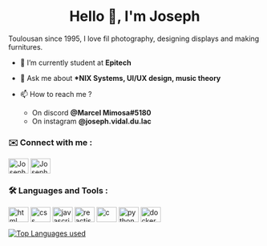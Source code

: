 <h1 align="center">Hello 👋, I'm Joseph</h1>

Toulousan since 1995, I love fil photography, designing displays and making furnitures.

- 🔭 I’m currently student at **Epitech**

- 💬 Ask me about **\*NIX Systems, UI/UX design, music theory**

- 📫 How to reach me ?
	- On discord **@Marcel Mimosa#5180**
	- On instagram **@joseph.vidal.du.lac**

### ✉️ Connect with me :
<p>
<a href="https://www.linkedin.com/in/joseph-vidal/" target="blank"><img align="center" src="https://raw.githubusercontent.com/rahuldkjain/github-profile-readme-generator/master/src/images/icons/Social/linked-in-alt.svg" alt="Joseph Vidal" height="30" width="40" /></a>
<a href="https://www.instagram.com/joseph.vidal.du.lac/" target="blank"><img align="center" src="https://raw.githubusercontent.com/rahuldkjain/github-profile-readme-generator/master/src/images/icons/Social/instagram.svg" alt="Joseph Vidal" height="30" width="40" /></a>
</p>

### 🛠️ Languages and Tools :
<p>
<img align="center" src="https://raw.githubusercontent.com/rahuldkjain/github-profile-readme-generator/master/src/images/icons/FrontendDevelopment/html.svg" alt="html" height="30" width="40"/>
<img align="center" src="https://raw.githubusercontent.com/rahuldkjain/github-profile-readme-generator/master/src/images/icons/FrontendDevelopment/css.svg" alt="css" height="30" width="40"/>
<img align="center" src="https://raw.githubusercontent.com/rahuldkjain/github-profile-readme-generator/master/src/images/icons/ProgrammingLanguages/javascript.svg" alt="javascript" height="30" width="40"/>
<img align="center" src="https://raw.githubusercontent.com/rahuldkjain/github-profile-readme-generator/master/src/images/icons/FrontendDevelopment/reactjs.svg" alt="reactjs" height="30" width="40"/>
<img align="center" src="https://raw.githubusercontent.com/rahuldkjain/github-profile-readme-generator/master/src/images/icons/ProgrammingLanguages/c.svg" alt="c" height="30" width="40"/>
<img align="center" src="https://raw.githubusercontent.com/rahuldkjain/github-profile-readme-generator/master/src/images/icons/ProgrammingLanguages/python.svg" alt="python" height="30" width="40"/>
<img align="center" src="https://raw.githubusercontent.com/rahuldkjain/github-profile-readme-generator/master/src/images/icons/Devops/docker.svg" alt="docker" height="30" width="40"/>
</p>

[![Top Languages used](https://github-readme-stats.vercel.app/api/top-langs/?username=JosephVidal&theme=github_dark&layout=compact)](https://github.com/anuraghazra/github-readme-stats)
